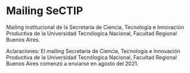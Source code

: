# Mailing SeCTIP

Mailing institucional de la Secretaría de Ciencia, Tecnología e Innovación Productiva de la Universidad Tecnólogica Nacional, Facultad Regional Buenos Aires.

Aclaraciones: El mailing Secretaría de Ciencia, Tecnología e Innovación Productiva de la Universidad Tecnólogica Nacional, Facultad Regional Buenos Aires comenzó a enviarse en agosto del 2021.
